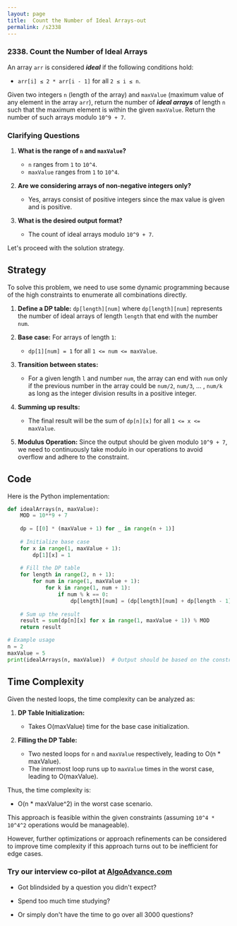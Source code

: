```yaml
---
layout: page
title:  Count the Number of Ideal Arrays-out
permalink: /s2338
---
```


### 2338. Count the Number of Ideal Arrays

An array `arr` is considered ***ideal*** if the following conditions hold:
- `arr[i] ≤ 2 * arr[i - 1]` for all `2 ≤ i ≤ n`.

Given two integers `n` (length of the array) and `maxValue` (maximum value of any element in the array `arr`), return the number of ***ideal arrays*** of length `n` such that the maximum element is within the given `maxValue`. Return the number of such arrays modulo `10^9 + 7`.

### Clarifying Questions
1. **What is the range of `n` and `maxValue`?**
   - `n` ranges from `1` to `10^4`.
   - `maxValue` ranges from `1` to `10^4`.
   
2. **Are we considering arrays of non-negative integers only?**
   - Yes, arrays consist of positive integers since the max value is given and is positive.
   
3. **What is the desired output format?**
   - The count of ideal arrays modulo `10^9 + 7`.

Let's proceed with the solution strategy.

## Strategy

To solve this problem, we need to use some dynamic programming because of the high constraints to enumerate all combinations directly.

1. **Define a DP table:** `dp[length][num]` where `dp[length][num]` represents the number of ideal arrays of length `length` that end with the number `num`.

2. **Base case:** For arrays of length `1`:
   - `dp[1][num] = 1` for all `1 <= num <= maxValue`.

3. **Transition between states:**
   - For a given length `l` and number `num`, the array can end with `num` only if the previous number in the array could be `num/2`, `num/3`, ... , `num/k` as long as the integer division results in a positive integer.

4. **Summing up results:**
   - The final result will be the sum of `dp[n][x]` for all `1 <= x <= maxValue`.

5. **Modulus Operation:** Since the output should be given modulo `10^9 + 7`, we need to continuously take modulo in our operations to avoid overflow and adhere to the constraint.

## Code

Here is the Python implementation:

```python
def idealArrays(n, maxValue):
    MOD = 10**9 + 7
    
    dp = [[0] * (maxValue + 1) for _ in range(n + 1)]
    
    # Initialize base case
    for x in range(1, maxValue + 1):
        dp[1][x] = 1
    
    # Fill the DP table
    for length in range(2, n + 1):
        for num in range(1, maxValue + 1):
            for k in range(1, num + 1):
                if num % k == 0:
                    dp[length][num] = (dp[length][num] + dp[length - 1][num // k]) % MOD
    
    # Sum up the result
    result = sum(dp[n][x] for x in range(1, maxValue + 1)) % MOD
    return result

# Example usage
n = 2
maxValue = 5
print(idealArrays(n, maxValue))  # Output should be based on the constraints and logic correctness
```

## Time Complexity

Given the nested loops, the time complexity can be analyzed as:

1. **DP Table Initialization:**
   - Takes O(maxValue) time for the base case initialization.

2. **Filling the DP Table:**
   - Two nested loops for `n` and `maxValue` respectively, leading to O(n * maxValue).
   - The innermost loop runs up to `maxValue` times in the worst case, leading to O(maxValue).
   
Thus, the time complexity is:
   - O(n * maxValue^2) in the worst case scenario.

This approach is feasible within the given constraints (assuming `10^4 * 10^4^2` operations would be manageable).

However, further optimizations or approach refinements can be considered to improve time complexity if this approach turns out to be inefficient for edge cases.


### Try our interview co-pilot at [AlgoAdvance.com](https://algoAdvance.com)

- Got blindsided by a question you didn't expect?

- Spend too much time studying?

- Or simply don't have the time to go over all 3000 questions?

